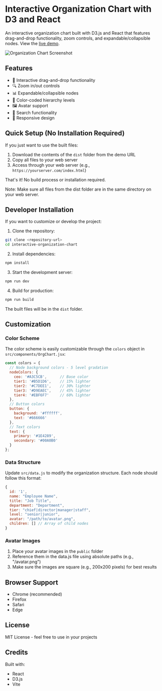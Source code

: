# Interactive Organization Chart with D3 and React

An interactive organization chart built with D3.js and React that features drag-and-drop functionality, zoom controls, and expandable/collapsible nodes. View the [live demo](https://bolor.me/D3OrgChart/index.html).

![Organization Chart Screenshot](https://bolor.me/D3OrgChart/screenshot.png)

## Features

- 🎯 Interactive drag-and-drop functionality
- 🔍 Zoom in/out controls
- 📊 Expandable/collapsible nodes
- 🎨 Color-coded hierarchy levels
- 🖼️ Avatar support
- 🔎 Search functionality
- 📱 Responsive design

## Quick Setup (No Installation Required)

If you just want to use the built files:

1. Download the contents of the `dist` folder from the demo URL
2. Copy all files to your web server
3. Access through your web server (e.g., `https://yourserver.com/index.html`)

That's it! No build process or installation required.

Note: Make sure all files from the dist folder are in the same directory on your web server.

## Developer Installation

If you want to customize or develop the project:

1. Clone the repository:
```bash
git clone <repository-url>
cd interactive-organization-chart
```

2. Install dependencies:
```bash
npm install
```

3. Start the development server:
```bash
npm run dev
```

4. Build for production:
```bash
npm run build
```

The built files will be in the `dist` folder.

## Customization

### Color Scheme

The color scheme is easily customizable through the `colors` object in `src/components/OrgChart.jsx`:

```javascript
const colors = {
  // Node background colors - 5 level gradation
  nodeColors: {
    ceo: '#A3C5CB',      // Base color
    tier1: '#B5D1D6',    // 15% lighter
    tier2: '#C7DEE1',    // 30% lighter
    tier3: '#D9EAEC',    // 45% lighter
    tier4: '#EBF6F7'     // 60% lighter
  },
  // Button colors
  button: {
    background: '#ffffff',
    text: '#666666'
  },
  // Text colors
  text: {
    primary: '#1E4289',
    secondary: '#00A0B0'
  }
};
```

### Data Structure

Update `src/data.js` to modify the organization structure. Each node should follow this format:

```javascript
{
  id: '1',
  name: "Employee Name",
  title: "Job Title",
  department: "Department",
  tier: "chief|director|manager|staff",
  level: "senior|junior",
  avatar: "/path/to/avatar.png",
  children: [] // Array of child nodes
}
```

### Avatar Images

1. Place your avatar images in the `public` folder
2. Reference them in the data.js file using absolute paths (e.g., "/avatar.png")
3. Make sure the images are square (e.g., 200x200 pixels) for best results

## Browser Support

- Chrome (recommended)
- Firefox
- Safari
- Edge

## License

MIT License - feel free to use in your projects

## Credits

Built with:
- React
- D3.js
- Vite
